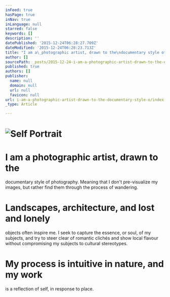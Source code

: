 ```yaml
---
inFeed: true
hasPage: true
inNav: true
inLanguage: null
starred: false
keywords: []
description: ''
datePublished: '2015-12-24T06:28:27.709Z'
dateModified: '2015-12-24T06:28:23.713Z'
title: "I am a\_photographic artist, drawn to the\ndocumentary style of photography. Meaning that I don’t pre-visualize my images,\nbut rather find them through the process of wandering."
author: []
sourcePath: _posts/2015-12-24-i-am-a-photographic-artist-drawn-to-the-documentary-style-o.md
published: true
authors: []
publisher:
  name: null
  domain: null
  url: null
  favicon: null
url: i-am-a-photographic-artist-drawn-to-the-documentary-style-o/index.html
_type: Article

---
```

# ![Self Portrait](https://the-grid-user-content.s3-us-west-2.amazonaws.com/00862479-1321-469e-b461-e707bfe8decf.jpg)

# I am a photographic artist, drawn to the
documentary style of photography. Meaning that I don't pre-visualize my images,
but rather find them through the process of wandering.

# Landscapes, architecture, and lost and lonely
objects often inspire me. I seek to capture the essence, or soul, of my
subjects, and try to steer clear of romantic clichés and show local
flavour without compromising my subjects to cultural stereotypes.

# My process is intuitive in nature, and my work
is a reflection of self, in response to place.